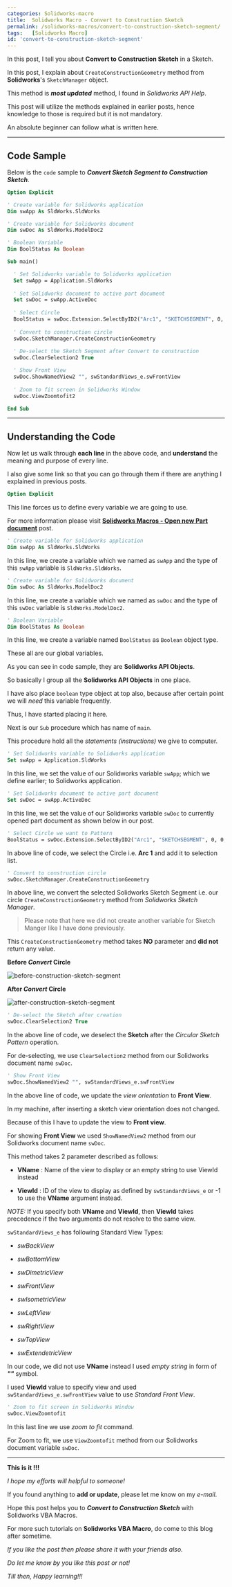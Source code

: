 ```yaml
---
categories: Solidworks-macro
title:  Solidworks Macro - Convert to Construction Sketch
permalink: /solidworks-macros/convert-to-construction-sketch-segment/
tags:   [Solidworks Macro]
id: 'convert-to-construction-sketch-segment'
---
```


In this post, I tell you about **Convert to Construction Sketch** in a Sketch.

In this post, I explain about `CreateConstructionGeometry` method from **Solidworks**'s `SketchManager` object.

This method is ***most updated*** method, I found in *Solidworks API Help*.

This post will utilize the methods explained in earlier posts, hence knowledge to those is required but it is not mandatory.

An absolute beginner can follow what is written here.

---

## Code Sample

Below is the `code` sample to ***Convert Sketch Segment to Construction Sketch***.

```vb showlinenumbers showLineNumbers
Option Explicit

' Create variable for Solidworks application
Dim swApp As SldWorks.SldWorks

' Create variable for Solidworks document
Dim swDoc As SldWorks.ModelDoc2

' Boolean Variable
Dim BoolStatus As Boolean

Sub main()

  ' Set Solidworks variable to Solidworks application
  Set swApp = Application.SldWorks
  
  ' Set Solidworks document to active part document
  Set swDoc = swApp.ActiveDoc
  
  ' Select Circle
  BoolStatus = swDoc.Extension.SelectByID2("Arc1", "SKETCHSEGMENT", 0, 0, 0, True, 0, Nothing, swSelectOption_e.swSelectOptionDefault)
  
  ' Convert to construction circle
  swDoc.SketchManager.CreateConstructionGeometry
  
  ' De-select the Sketch Segment after Convert to construction
  swDoc.ClearSelection2 True

  ' Show Front View
  swDoc.ShowNamedView2 "", swStandardViews_e.swFrontView
  
  ' Zoom to fit screen in Solidworks Window
  swDoc.ViewZoomtofit2

End Sub
```

---

## Understanding the Code

Now let us walk through **each line** in the above code, and **understand** the meaning and purpose of every line.

I also give some link so that you can go through them if there are anything I explained in previous posts.

```vb showlinenumbers showLineNumbers
Option Explicit
```

This line forces us to define every variable we are going to use. 

For more information please visit **[Solidworks Macros - Open new Part document](/solidworks-macros/open-new-document)** post.

```vb showlinenumbers showLineNumbers
' Create variable for Solidworks application
Dim swApp As SldWorks.SldWorks
```

In this line, we create a variable which we named as `swApp` and the type of this `swApp` variable is `SldWorks.SldWorks`.

```vb showlinenumbers showLineNumbers
' Create variable for Solidworks document
Dim swDoc As SldWorks.ModelDoc2
```

In this line, we create a variable which we named as `swDoc` and the type of this `swDoc` variable is `SldWorks.ModelDoc2`.

```vb showlinenumbers showLineNumbers
' Boolean Variable
Dim BoolStatus As Boolean
```

In this line, we create a variable named `BoolStatus` as `Boolean` object type.

These all are our global variables.

As you can see in code sample, they are **Solidworks API Objects**.

So basically I group all the **Solidworks API Objects** in one place.

I have also place `boolean` type object at top also, because after certain point we will *need* this variable frequently.

Thus, I have started placing it here.

Next is our `Sub` procedure which has name of `main`. 

This procedure hold all the *statements (instructions)* we give to computer.

```vb showlinenumbers showLineNumbers
' Set Solidworks variable to Solidworks application
Set swApp = Application.SldWorks
```

In this line, we set the value of our Solidworks variable `swApp`; which we define earlier; to Solidworks application.

```vb showlinenumbers showLineNumbers
' Set Solidworks document to active part document
Set swDoc = swApp.ActiveDoc
```

In this line, we set the value of our Solidworks variable `swDoc` to currently opened part document as shown below in our post.

```vb showlinenumbers showLineNumbers
' Select Circle we want to Pattern
BoolStatus = swDoc.Extension.SelectByID2("Arc1", "SKETCHSEGMENT", 0, 0, 0, True, 0, Nothing, swSelectOption_e.swSelectOptionDefault)
```

In above line of code, we select the Circle i.e. **Arc 1** and add it to selection list.

```vb showlinenumbers showLineNumbers
' Convert to construction circle
swDoc.SketchManager.CreateConstructionGeometry
```

In above line, we convert the selected Solidworks Sketch Segment i.e. our circle `CreateConstructionGeometry` method from *Solidworks Sketch Manager*.

> Please note that here we did not create another variable for Sketch Manger like I have done previously.

This `CreateConstructionGeometry` method takes **NO** parameter and **did not** return any value.

**Before *Convert* Circle**

![before-construction-sketch-segment](/assets/Solidworks_Images/other-images/before-construction-sketch-segment.png)

**After *Convert* Circle**

![after-construction-sketch-segment](/assets/Solidworks_Images/other-images/after-construction-sketch-segment.png)

```vb showlinenumbers showLineNumbers
' De-select the Sketch after creation
swDoc.ClearSelection2 True
```

In the above line of code, we deselect the **Sketch** after the *Circular Sketch Pattern* operation.

For de-selecting, we use `ClearSelection2` method from our Solidworks document name `swDoc`.

```vb showlinenumbers showLineNumbers
' Show Front View
swDoc.ShowNamedView2 "", swStandardViews_e.swFrontView
```

In the above line of code, we update the *view orientation* to **Front View**.

In my machine, after inserting a sketch view orientation does not changed.

Because of this I have to update the view to **Front view**.

For showing **Front View** we used `ShowNamedView2` method from our Solidworks document name `swDoc`.

This method takes 2 parameter described as follows:

  - **VName** : Name of the view to display or an empty string to use ViewId instead

  - **ViewId** : ID of the view to display as defined by `swStandardViews_e` or -1 to use the **VName** argument instead.

*NOTE:* If you specify both **VName** and **ViewId**, then **ViewId** takes precedence if the two arguments do not resolve to the same view.

`swStandardViews_e` has following Standard View Types:

  - *swBackView*

  - *swBottomView*

  - *swDimetricView*

  - *swFrontView*

  - *swIsometricView*

  - *swLeftView*

  - *swRightView*

  - *swTopView*

  - *swExtendetricView*

In our code, we did not use **VName** instead I used *empty string* in form of ***""*** symbol.

I used **ViewId** value to specify view and used `swStandardViews_e.swFrontView` value to use *Standard Front View*.

```vb showlinenumbers showLineNumbers
' Zoom to fit screen in Solidworks Window
swDoc.ViewZoomtofit
```

In this last line we use *zoom to fit* command.

For Zoom to fit, we use `ViewZoomtofit` method from our Solidworks document variable `swDoc`.

---

**This is it !!!**

*I hope my efforts will helpful to someone!*

If you found anything to **add or update**, please let me know on my *e-mail*.

Hope this post helps you to ***Convert to Construction Sketch*** with Solidworks VBA Macros.

For more such tutorials on **Solidworks VBA Macro**, do come to this blog after sometime.

*If you like the post then please share it with your friends also.*

*Do let me know by you like this post or not!*

*Till then, Happy learning!!!*
